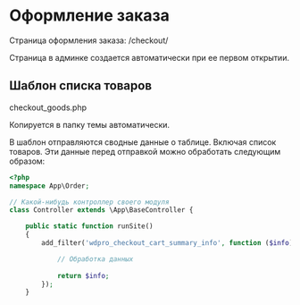# Оформление заказа

Страница оформления заказа: /checkout/

Страница в админке создается автоматически при ее первом открытии.

## Шаблон списка товаров

checkout_goods.php

Копируется в папку темы автоматически.

В шаблон отправляются сводные данные о таблице. Включая список товаров. Эти данные перед отправкой можно обработать следующим образом:

```php
<?php
namespace App\Order;

// Какой-нибудь контроллер своего модуля
class Controller extends \App\BaseController {

	public static function runSite()
	{
		add_filter('wdpro_checkout_cart_summary_info', function ($info) {

            // Обработка данных
            
			return $info;
		});
	}
```

